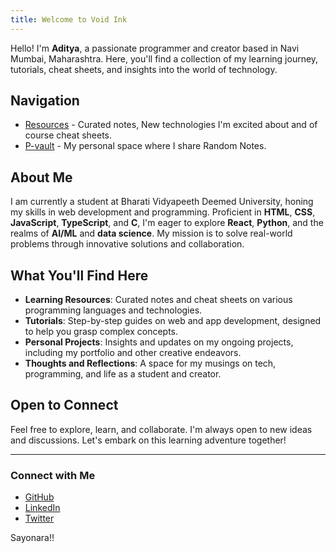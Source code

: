 ```yaml
---
title: Welcome to Void Ink
---
```


Hello! I'm **Aditya**, a passionate programmer and creator based in Navi Mumbai, Maharashtra. Here, you'll find a collection of my learning journey, tutorials, cheat sheets, and insights into the world of technology.

## Navigation

- [Resources](./Resources) - Curated notes, New technologies I'm excited about and of course cheat sheets.
- [P-vault](./P-vault) - My personal space where I share Random Notes.

## About Me

I am currently a student at Bharati Vidyapeeth Deemed University, honing my skills in web development and programming. Proficient in **HTML**, **CSS**, **JavaScript**, **TypeScript**, and **C**, I'm eager to explore **React**, **Python**, and the realms of **AI/ML** and **data science**. My mission is to solve real-world problems through innovative solutions and collaboration.

## What You'll Find Here

- **Learning Resources**: Curated notes and cheat sheets on various programming languages and technologies.
- **Tutorials**: Step-by-step guides on web and app development, designed to help you grasp complex concepts.
- **Personal Projects**: Insights and updates on my ongoing projects, including my portfolio and other creative endeavors.
- **Thoughts and Reflections**: A space for my musings on tech, programming, and life as a student and creator.

## Open to Connect

Feel free to explore, learn, and collaborate. I'm always open to new ideas and discussions. Let's embark on this learning adventure together!

---

### Connect with Me

- [GitHub](https://github.com/adtytiw)
- [LinkedIn](https://www.linkedin.com/in/aditya-tiwari-38ba35310/)
- [Twitter](https://x.com/adtytiw)

Sayonara!!
